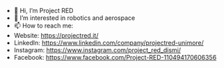 - 👋 Hi, I’m Project RED
- 👀 I’m interested in robotics and aerospace
- 📫 How to reach me:
- Website: https://projectred.it/
- LinkedIn: https://www.linkedin.com/company/projectred-unimore/
- Instagram: https://www.instagram.com/project_red_dismi/
- Facebook: https://www.facebook.com/Project-RED-110494170606356

<!---
Projectredunimore/Projectredunimore is a ✨ special ✨ repository because its `README.md` (this file) appears on your GitHub profile.
You can click the Preview link to take a look at your changes.
--->
